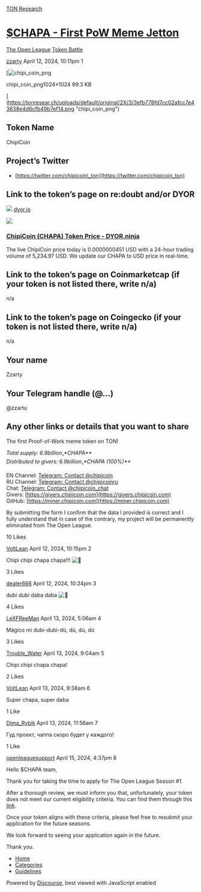 [TON Research](/)

# [$CHAPA - First PoW Meme Jetton](/t/chapa-first-pow-meme-jetton/11157)

[The Open League](/c/the-open-league/token-leaderboard/57)  [Token Battle](/c/the-open-league/token-leaderboard/57) 

    

[zzarty](https://tonresear.ch/u/zzarty)   April 12, 2024, 10:11pm  1

[![chipi_coin_png](https://tonresear.ch/uploads/default/optimized/2X/3/3efb778fd7cc02afcc7e43638e4d6cfb49b7ef14_2_100x100.png)

chipi\_coin\_png1024×1024 99.3 KB

](https://tonresear.ch/uploads/default/original/2X/3/3efb778fd7cc02afcc7e43638e4d6cfb49b7ef14.png "chipi_coin_png")

## [](#token-name-1)Token Name

ChipiCoin

## [](#projects-twitter-2)Project’s Twitter

*   [https://twitter.com/chipicoin\_ton](https://twitter.com/chipicoin_ton)

## [](#link-to-the-tokens-page-on-redoubt-andor-dyor-3)Link to the token’s page on re:doubt and/or DYOR

![](https://tonresear.ch/uploads/default/original/2X/0/06901331f9b07661536ba4ac60b175c3edbf230b.png) [dyor.io](https://dyor.io/token/EQBenWCdMBAILriH8yPX9bfmjcZlmer1JgRDHDWblDK13TOp)

![](https://tonresear.ch/uploads/default/optimized/2X/b/b826500d1ea599b9a15cbb37efa203b130ae8664_2_690x362.jpeg)

### [ChipiCoin (CHAPA) Token Price - DYOR.ninja](https://dyor.io/token/EQBenWCdMBAILriH8yPX9bfmjcZlmer1JgRDHDWblDK13TOp)

The live ChipiCoin price today is 0.0000000451 USD with a 24-hour trading volume of 5,234.97 USD. We update our CHAPA to USD price in real-time.

## [](#link-to-the-tokens-page-on-coinmarketcap-if-your-token-is-not-listed-there-write-na-4)Link to the token’s page on Coinmarketcap (if your token is not listed there, write n/a)

n/a

## [](#link-to-the-tokens-page-on-coingecko-if-your-token-is-not-listed-there-write-na-5)Link to the token’s page on Coingecko (if your token is not listed there, write n/a)

n/a

## [](#your-name-6)Your name

Zzarty

## [](#your-telegram-handle-7)Your Telegram handle (@…)

@zzartu

## [](#any-other-links-or-details-that-you-want-to-share-8)Any other links or details that you want to share

The first Proof-of-Work meme token on TON!

_Total supply: $6.9 billion_ _**$CHAPA**_  
_Distributed to givers: $6.9 billion_ _**$CHAPA (100%)**_

EN Channel: [Telegram: Contact @chipicoin](https://t.me/chipicoin)  
RU Channel: [Telegram: Contact @chipicoinru](https://t.me/chipicoinru)  
Chat: [Telegram: Contact @chipicoin\_chat](https://t.me/chipicoin_chat)  
Givers: [https://givers.chipicoin.com](https://givers.chipicoin.com)  
GitHub: [https://miner.chipicoin.com](https://miner.chipicoin.com)

By submitting the form I confirm that the data I provided is correct and I fully understand that in case of the contrary, my project will be permanently eliminated from The Open League.

  10 Likes

[VoltLean](https://tonresear.ch/u/VoltLean) April 12, 2024, 10:15pm  2

Chipi chipi chapa chapa!!! ![:hot_face:](https://tonresear.ch/images/emoji/twitter/hot_face.png?v=12 ":hot_face:")

  3 Likes

[dealer666](https://tonresear.ch/u/dealer666) April 12, 2024, 10:24pm  3

dubi dubi daba daba ![:slightly_smiling_face:](https://tonresear.ch/images/emoji/twitter/slightly_smiling_face.png?v=12 ":slightly_smiling_face:")

  4 Likes

[LeXFReeMan](https://tonresear.ch/u/LeXFReeMan) April 13, 2024, 5:06am  4

Mágico mi dubi-dubi-dú, dú, dú, dú

  3 Likes

[Trouble\_Water](https://tonresear.ch/u/Trouble_Water) April 13, 2024, 9:04am  5

Chipi chipi chapa chapa!

  2 Likes

[VoltLean](https://tonresear.ch/u/VoltLean) April 13, 2024, 9:38am  6

Super chapa, super daba

  1 Like

[Dima\_Rybik](https://tonresear.ch/u/Dima_Rybik) April 13, 2024, 11:56am  7

Гуд проект, чаппа скоро будет у каждого!

  1 Like

[openleaguesupport](https://tonresear.ch/u/openleaguesupport) April 15, 2024, 4:37pm  8

Hello $CHAPA team,

Thank you for taking the time to apply for The Open League Season #1.

After a thorough review, we must inform you that, unfortunately, your token does not meet our current eligibility criteria. You can find them through this [link](https://tonresear.ch/t/about-the-memecoin-leaderboard-category/1276).

Once your token aligns with these criteria, please feel free to resubmit your application for the future seasons.

We look forward to seeing your application again in the future.

Thank you.

 

*   [Home](/)
*   [Categories](/categories)
*   [Guidelines](/guidelines)

Powered by [Discourse](https://www.discourse.org), best viewed with JavaScript enabled